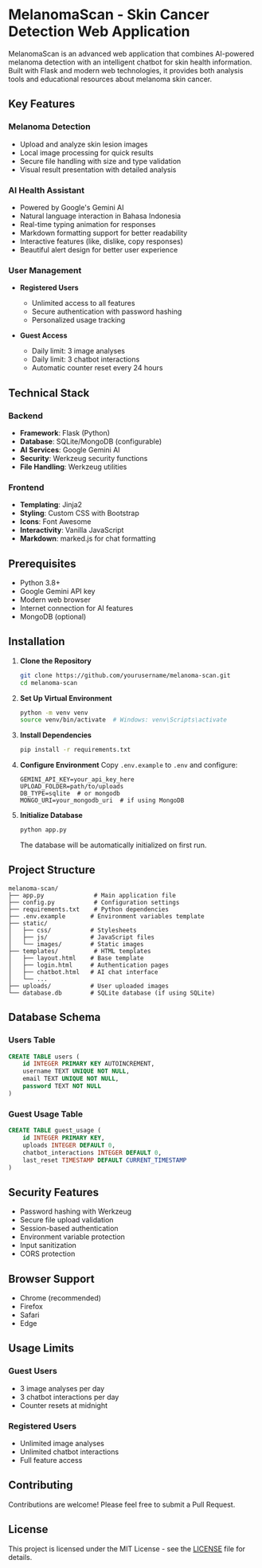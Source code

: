 # MelanomaScan - Skin Cancer Detection Web Application

MelanomaScan is an advanced web application that combines AI-powered melanoma detection with an intelligent chatbot for skin health information. Built with Flask and modern web technologies, it provides both analysis tools and educational resources about melanoma skin cancer.

## Key Features

### Melanoma Detection
- Upload and analyze skin lesion images
- Local image processing for quick results
- Secure file handling with size and type validation
- Visual result presentation with detailed analysis

### AI Health Assistant
- Powered by Google's Gemini AI
- Natural language interaction in Bahasa Indonesia
- Real-time typing animation for responses
- Markdown formatting support for better readability
- Interactive features (like, dislike, copy responses)
- Beautiful alert design for better user experience

### User Management
- **Registered Users**
  - Unlimited access to all features
  - Secure authentication with password hashing
  - Personalized usage tracking
  
- **Guest Access**
  - Daily limit: 3 image analyses
  - Daily limit: 3 chatbot interactions
  - Automatic counter reset every 24 hours

## Technical Stack

### Backend
- **Framework**: Flask (Python)
- **Database**: SQLite/MongoDB (configurable)
- **AI Services**: Google Gemini AI
- **Security**: Werkzeug security functions
- **File Handling**: Werkzeug utilities

### Frontend
- **Templating**: Jinja2
- **Styling**: Custom CSS with Bootstrap
- **Icons**: Font Awesome
- **Interactivity**: Vanilla JavaScript
- **Markdown**: marked.js for chat formatting

## Prerequisites

- Python 3.8+
- Google Gemini API key
- Modern web browser
- Internet connection for AI features
- MongoDB (optional)

## Installation

1. **Clone the Repository**
   ```bash
   git clone https://github.com/yourusername/melanoma-scan.git
   cd melanoma-scan
   ```

2. **Set Up Virtual Environment**
   ```bash
   python -m venv venv
   source venv/bin/activate  # Windows: venv\Scripts\activate
   ```

3. **Install Dependencies**
   ```bash
   pip install -r requirements.txt
   ```

4. **Configure Environment**
   Copy `.env.example` to `.env` and configure:
   ```env
   GEMINI_API_KEY=your_api_key_here
   UPLOAD_FOLDER=path/to/uploads
   DB_TYPE=sqlite  # or mongodb
   MONGO_URI=your_mongodb_uri  # if using MongoDB
   ```

5. **Initialize Database**
   ```bash
   python app.py
   ```
   The database will be automatically initialized on first run.

## Project Structure

```
melanoma-scan/
├── app.py              # Main application file
├── config.py           # Configuration settings
├── requirements.txt    # Python dependencies
├── .env.example       # Environment variables template
├── static/            
│   ├── css/           # Stylesheets
│   ├── js/            # JavaScript files
│   └── images/        # Static images
├── templates/          # HTML templates
│   ├── layout.html    # Base template
│   ├── login.html     # Authentication pages
│   ├── chatbot.html   # AI chat interface
│   └── ...
├── uploads/           # User uploaded images
└── database.db        # SQLite database (if using SQLite)
```

## Database Schema

### Users Table
```sql
CREATE TABLE users (
    id INTEGER PRIMARY KEY AUTOINCREMENT,
    username TEXT UNIQUE NOT NULL,
    email TEXT UNIQUE NOT NULL,
    password TEXT NOT NULL
)
```

### Guest Usage Table
```sql
CREATE TABLE guest_usage (
    id INTEGER PRIMARY KEY,
    uploads INTEGER DEFAULT 0,
    chatbot_interactions INTEGER DEFAULT 0,
    last_reset TIMESTAMP DEFAULT CURRENT_TIMESTAMP
)
```

## Security Features

- Password hashing with Werkzeug
- Secure file upload validation
- Session-based authentication
- Environment variable protection
- Input sanitization
- CORS protection

## Browser Support

- Chrome (recommended)
- Firefox
- Safari
- Edge

## Usage Limits

### Guest Users
- 3 image analyses per day
- 3 chatbot interactions per day
- Counter resets at midnight

### Registered Users
- Unlimited image analyses
- Unlimited chatbot interactions
- Full feature access

## Contributing

Contributions are welcome! Please feel free to submit a Pull Request.

## License

This project is licensed under the MIT License - see the [LICENSE](LICENSE) file for details.
